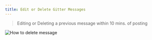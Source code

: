 ```yaml
---
title: Edit or Delete Gitter Messages
---
```

> Editing or Deleting a previous message within 10 mins. of posting

![How to delete message](//discourse-user-assets.s3.amazonaws.com/original/2X/9/91c9019fe7b7caee535f7e20678051f7fac687f5.gif)